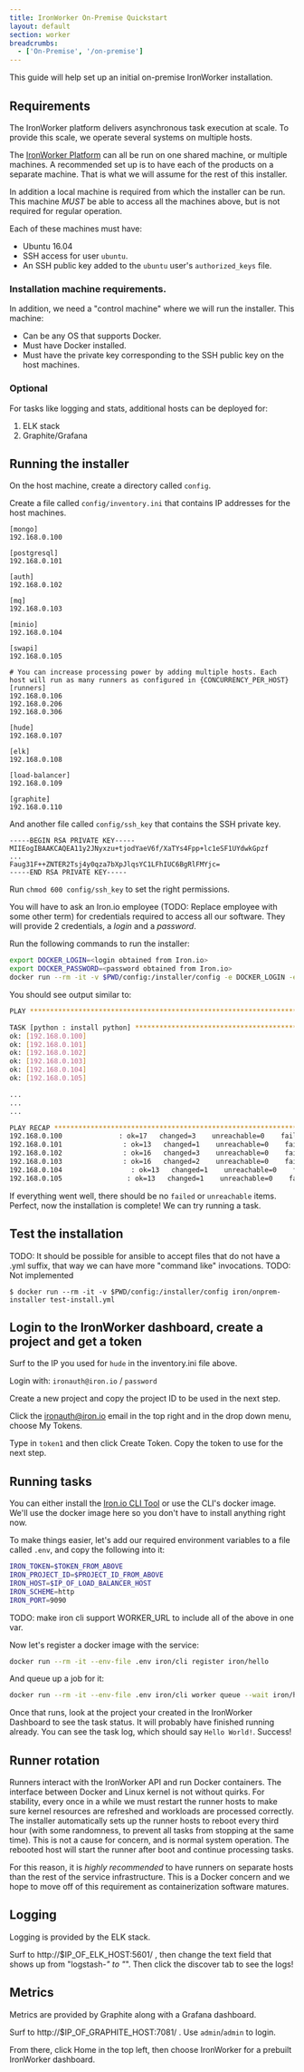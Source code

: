 ```yaml
---
title: IronWorker On-Premise Quickstart
layout: default
section: worker
breadcrumbs:
  - ['On-Premise', '/on-premise']
---
```


This guide will help set up an initial on-premise IronWorker installation. 

## Requirements

The IronWorker platform delivers asynchronous task execution at scale. To provide this scale, we operate several systems on multiple hosts.

The [IronWorker Platform](/worker) can all be run on one shared machine, or multiple machines. A recommended set up is to have each of the products on a separate machine. That is what we will assume for the rest of this installer.

In addition a local machine is required from which the installer can be run. This machine _MUST_ be able to access all the machines above, but is not required for regular operation.

Each of these machines must have:

* Ubuntu 16.04
* SSH access for user `ubuntu`.
* An SSH public key added to the `ubuntu` user's `authorized_keys` file.

### Installation machine requirements.

In addition, we need a "control machine" where we will run the installer. This machine:

* Can be any OS that supports Docker.
* Must have Docker installed.
* Must have the private key corresponding to the SSH public key on the host machines. 

### Optional

For tasks like logging and stats, additional hosts can be deployed for:

1. ELK stack
2. Graphite/Grafana

## Running the installer

On the host machine, create a directory called `config`.

Create a file called `config/inventory.ini` that contains IP addresses for the host machines.

```
[mongo]
192.168.0.100

[postgresql]
192.168.0.101

[auth]
192.168.0.102

[mq]
192.168.0.103

[minio]
192.168.0.104

[swapi]
192.168.0.105

# You can increase processing power by adding multiple hosts. Each host will run as many runners as configured in {CONCURRENCY_PER_HOST}
[runners]
192.168.0.106
192.168.0.206
192.168.0.306

[hude]
192.168.0.107

[elk]
192.168.0.108

[load-balancer]
192.168.0.109

[graphite]
192.168.0.110
```

And another file called `config/ssh_key` that contains the SSH private key.

```
-----BEGIN RSA PRIVATE KEY-----
MIIEogIBAAKCAQEA11y2JNyxzu+tjodYaeV6f/XaTYs4Fpp+lc1eSF1UYdwkGpzf
...
Faug31F++ZNTER2Tsj4y0qza7bXpJlqsYC1LFhIUC6BgRlFMYjc=
-----END RSA PRIVATE KEY-----
```

Run `chmod 600 config/ssh_key` to set the right permissions. 

You will have to ask an Iron.io employee (TODO: Replace employee with some other term) for credentials required to access all our software. They will provide 2 credentials, a _login_ and a _password_.

Run the following commands to run the installer:

```sh
export DOCKER_LOGIN=<login obtained from Iron.io>
export DOCKER_PASSWORD=<password obtained from Iron.io>
docker run --rm -it -v $PWD/config:/installer/config -e DOCKER_LOGIN -e DOCKER_PASSWORD -e SSH_USER=ubuntu iron/onprem-installer:ansible
```

You should see output similar to:

```sh
PLAY ***************************************************************************                                                                                           [120/3981]

TASK [python : install python] *************************************************
ok: [192.168.0.100]
ok: [192.168.0.101]
ok: [192.168.0.102]
ok: [192.168.0.103]
ok: [192.168.0.104]
ok: [192.168.0.105]

...
...
...

PLAY RECAP *********************************************************************
192.168.0.100              : ok=17   changed=3    unreachable=0    failed=0
192.168.0.101               : ok=13   changed=1    unreachable=0    failed=0
192.168.0.102               : ok=16   changed=3    unreachable=0    failed=0
192.168.0.103               : ok=16   changed=2    unreachable=0    failed=1
192.168.0.104                 : ok=13   changed=1    unreachable=0    failed=0
192.168.0.105                : ok=13   changed=1    unreachable=0    failed=0
```

If everything went well, there should be no `failed` or `unreachable` items. Perfect, now the installation is complete! We can try running a task.

## Test the installation

TODO: It should be possible for ansible to accept files that do not have a .yml suffix, that way we can have more "command like" invocations.
TODO: Not implemented

    $ docker run --rm -it -v $PWD/config:/installer/config iron/onprem-installer test-install.yml

## Login to the IronWorker dashboard, create a project and get a token

Surf to the IP you used for `hude` in the inventory.ini file above. 

Login with: `ironauth@iron.io` / `password`

Create a new project and copy the project ID to be used in the next step. 

Click the ironauth@iron.io email in the top right and in the drop down menu, choose My Tokens. 

Type in `token1` and then click Create Token. Copy the token to use for the next step. 

## Running tasks

You can either install the [Iron.io CLI Tool](doc:ironio-cli-tool) or use the CLI's docker image. We'll use the docker image here so you don't have to install anything right now. 

To make things easier, let's add our required environment variables to a file called `.env`, and copy the following into it:

```sh
IRON_TOKEN=$TOKEN_FROM_ABOVE
IRON_PROJECT_ID=$PROJECT_ID_FROM_ABOVE
IRON_HOST=$IP_OF_LOAD_BALANCER_HOST
IRON_SCHEME=http
IRON_PORT=9090
```

TODO: make iron cli support WORKER_URL to include all of the above in one var. 

Now let's register a docker image with the service:

```sh
docker run --rm -it --env-file .env iron/cli register iron/hello
```

And queue up a job for it:

```sh
docker run --rm -it --env-file .env iron/cli worker queue --wait iron/hello
```

Once that runs, look at the project your created in the IronWorker Dashboard to see the task status. It will probably have finished running already. You can see the task log, which should say `Hello World!`. Success!

## Runner rotation

Runners interact with the IronWorker API and run Docker containers.  The
interface between Docker and Linux kernel is not without quirks. For stability,
every once in a while we must restart the runner hosts to make sure kernel
resources are refreshed and workloads are processed correctly. The installer
automatically sets up the runner hosts to reboot every third hour (with some
randomness, to prevent all tasks from stopping at the same time). This is
not a cause for concern, and is normal system operation. The rebooted host will
start the runner after boot and continue processing tasks.

For this reason, it is _highly recommended_ to have runners on separate hosts
than the rest of the service infrastructure. This is a Docker concern and we
hope to move off of this requirement as containerization software matures.

## Logging

Logging is provided by the ELK stack. 

Surf to http://$IP_OF_ELK_HOST:5601/ , then change the text field that shows up from "logstash-*" to "*". Then click the discover tab to see the logs!

## Metrics

Metrics are provided by Graphite along with a Grafana dashboard. 

Surf to http://$IP_OF_GRAPHITE_HOST:7081/ . Use `admin`/`admin` to login.

From there, click Home in the top left, then choose IronWorker for a prebuilt IronWorker dashboard.

